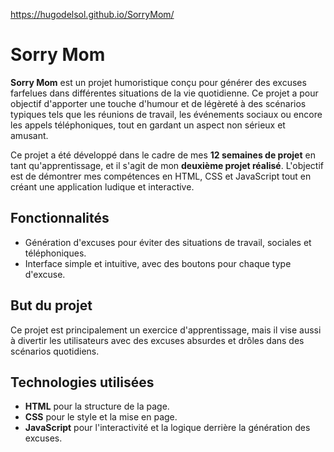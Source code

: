 https://hugodelsol.github.io/SorryMom/

# Sorry Mom

**Sorry Mom** est un projet humoristique conçu pour générer des excuses farfelues dans différentes situations de la vie quotidienne. Ce projet a pour objectif d'apporter une touche d'humour et de légèreté à des scénarios typiques tels que les réunions de travail, les événements sociaux ou encore les appels téléphoniques, tout en gardant un aspect non sérieux et amusant.

Ce projet a été développé dans le cadre de mes **12 semaines de projet** en tant qu'apprentissage, et il s'agit de mon **deuxième projet réalisé**. L'objectif est de démontrer mes compétences en HTML, CSS et JavaScript tout en créant une application ludique et interactive.

## Fonctionnalités
- Génération d'excuses pour éviter des situations de travail, sociales et téléphoniques.
- Interface simple et intuitive, avec des boutons pour chaque type d'excuse.

## But du projet
Ce projet est principalement un exercice d'apprentissage, mais il vise aussi à divertir les utilisateurs avec des excuses absurdes et drôles dans des scénarios quotidiens.

## Technologies utilisées
- **HTML** pour la structure de la page.
- **CSS** pour le style et la mise en page.
- **JavaScript** pour l'interactivité et la logique derrière la génération des excuses.


